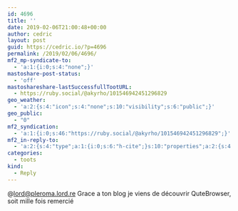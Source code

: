 ```yaml
---
id: 4696
title: ''
date: 2019-02-06T21:00:48+00:00
author: cedric
layout: post
guid: https://cedric.io/?p=4696
permalink: /2019/02/06/4696/
mf2_mp-syndicate-to:
  - 'a:1:{i:0;s:4:"none";}'
mastoshare-post-status:
  - 'off'
mastoshareshare-lastSuccessfullTootURL:
  - https://ruby.social/@akyrho/101546942451296829
geo_weather:
  - 'a:2:{s:4:"icon";s:4:"none";s:10:"visibility";s:6:"public";}'
geo_public:
  - "0"
mf2_syndication:
  - 'a:1:{i:0;s:46:"https://ruby.social/@akyrho/101546942451296829";}'
mf2_in-reply-to:
  - 'a:2:{s:4:"type";a:1:{i:0;s:6:"h-cite";}s:10:"properties";a:2:{s:4:"name";a:1:{i:0;s:7:"Pleroma";}s:3:"url";a:1:{i:0;s:68:"https://pleroma.lord.re/objects/dd411db1-f480-44fc-b253-2f58747cd9cf";}}}'
categories:
  - toots
kind:
  - Reply
---
```

@lord@pleroma.lord.re Grace a ton blog je viens de découvrir QuteBrowser, soit mille fois remercié